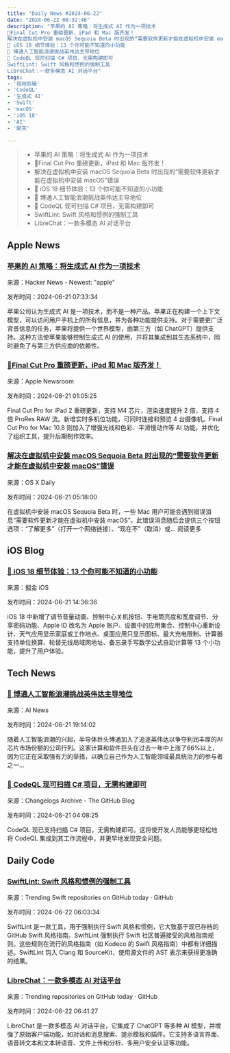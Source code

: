 ```yaml
---
title: "Daily News #2024-06-22"
date: "2024-06-22 08:32:46"
description: "苹果的 AI 策略：将生成式 AI 作为一项技术
🌟Final Cut Pro 重磅更新，iPad 和 Mac 版齐发！
解决在虚拟机中安装 macOS Sequoia Beta 时出现的“需要软件更新才能在虚拟机中安装 macOS”错误
🎉 iOS 18 细节体验：13 个你可能不知道的小功能
🌟 博通人工智能浪潮挑战英伟达主导地位
🎉 CodeQL 现可扫描 C# 项目，无需构建即可
SwiftLint: Swift 风格和惯例的强制工具
LibreChat：一款多模态 AI 对话平台"
tags: 
- '视频剪辑'
- 'CodeQL'
- '生成式 AI'
- 'Swift'
- 'macOS'
- 'iOS 18'
- 'AI'
- '聊天'

---
```


> - 苹果的 AI 策略：将生成式 AI 作为一项技术
> - 🌟Final Cut Pro 重磅更新，iPad 和 Mac 版齐发！
> - 解决在虚拟机中安装 macOS Sequoia Beta 时出现的“需要软件更新才能在虚拟机中安装 macOS”错误
> - 🎉 iOS 18 细节体验：13 个你可能不知道的小功能
> - 🌟 博通人工智能浪潮挑战英伟达主导地位
> - 🎉 CodeQL 现可扫描 C# 项目，无需构建即可
> - SwiftLint: Swift 风格和惯例的强制工具
> - LibreChat：一款多模态 AI 对话平台

## Apple News

### [苹果的 AI 策略：将生成式 AI 作为一项技术](https://www.ben-evans.com/benedictevans/2024/06/20/apple-intelligence)

来源：Hacker News - Newest: "apple"

发布时间：2024-06-21 07:33:34

苹果公司认为生成式 AI 是一项技术，而不是一种产品。苹果正在构建一个上下文模型，可以访问用户手机上的所有信息，并为各种功能提供支持。对于需要更广泛背景信息的任务，苹果将提供一个世界模型，由第三方（如 ChatGPT）提供支持。这种方法使苹果能够控制生成式 AI 的使用，并将其集成到其生态系统中，同时避免了与第三方供应商的依赖性。

### [🌟Final Cut Pro 重磅更新，iPad 和 Mac 版齐发！](https://www.apple.com/newsroom/2024/06/new-versions-of-final-cut-pro-for-ipad-and-mac-available-today/)

来源：Apple Newsroom

发布时间：2024-06-21 01:05:25

Final Cut Pro for iPad 2 重磅更新，支持 M4 芯片，渲染速度提升 2 倍，支持 4 倍 ProRes RAW 流。新增实时多机位功能，可同时连接和预览 4 台摄像机。Final Cut Pro for Mac 10.8 则加入了增强光线和色彩、平滑慢动作等 AI 功能，并优化了组织工具，提升后期制作效率。

### [解决在虚拟机中安装 macOS Sequoia Beta 时出现的“需要软件更新才能在虚拟机中安装 macOS”错误](https://osxdaily.com/2024/06/20/fix-a-software-update-is-required-to-install-macos-in-a-virtual-machine-error-on-mac/)

来源：OS X Daily

发布时间：2024-06-21 05:18:00

在虚拟机中安装 macOS Sequoia Beta 时，一些 Mac 用户可能会遇到错误消息“需要软件更新才能在虚拟机中安装 macOS”。此错误消息随后会提供三个按钮选项：“了解更多”（打开一个网络链接）、“现在不”（取消）或... 阅读更多

## iOS Blog

### [🎉 iOS 18 细节体验：13 个你可能不知道的小功能](https://juejin.cn/post/7382480523846434827)

来源：掘金 iOS

发布时间：2024-06-21 14:36:36

iOS 18 中新增了调节音量动画、控制中心关机按钮、手电筒亮度和宽度调节、分享密码功能、Apple ID 改名为 Apple 账户、设置中的应用集合、控制中心重新设计、天气应用显示家庭或工作地点、桌面应用只显示图标、最大充电限制、计算器支持单位换算、轮替无线局域网地址、备忘录手写数学公式自动计算等 13 个小功能，提升了用户体验。

## Tech News

### [🌟 博通人工智能浪潮挑战英伟达主导地位](https://www.artificialintelligence-news.com/2024/06/21/broadcom-ai-surge-challenges-nvidia-dominance/)

来源：AI News

发布时间：2024-06-21 19:14:02

随着人工智能浪潮的兴起，半导体巨头博通加入了追逐英伟达以争夺利润丰厚的AI芯片市场份额的公司行列。这家计算和软件巨头在过去一年中上涨了66%以上，因为它正在采取强有力的举措，以确立自己作为人工智能领域最具统治力的参与者之一...

### [🎉 CodeQL 现可扫描 C# 项目，无需构建即可](https://github.blog/changelog/2024-06-20-codeql-can-scan-c-projects-without-requiring-working-builds-public-beta)

来源：Changelogs Archive - The GitHub Blog

发布时间：2024-06-21 04:08:25

CodeQL 现已支持扫描 C# 项目，无需构建即可。这将使开发人员能够更轻松地将 CodeQL 集成到其工作流程中，并更早地发现安全问题。

## Daily Code

### [SwiftLint: Swift 风格和惯例的强制工具](https://github.com/realm/SwiftLint)

来源：Trending Swift repositories on GitHub today · GitHub

发布时间：2024-06-22 06:03:34

SwiftLint 是一款工具，用于强制执行 Swift 风格和惯例，它大致基于现已存档的 GitHub Swift 风格指南。SwiftLint 强制执行 Swift 社区普遍接受的风格指南规则。这些规则在流行的风格指南（如 Kodeco 的 Swift 风格指南）中都有详细描述。SwiftLint 钩入 Clang 和 SourceKit，使用源文件的 AST 表示来获得更准确的结果。

### [LibreChat：一款多模态 AI 对话平台](https://github.com/danny-avila/LibreChat)

来源：Trending repositories on GitHub today · GitHub

发布时间：2024-06-22 06:41:27

LibreChat 是一款多模态 AI 对话平台，它集成了 ChatGPT 等多种 AI 模型，并增强了原始客户端功能，如对话和消息搜索、提示模板和插件。它支持多语言界面、语音转文本和文本转语音、文件上传和分析、多用户安全认证等功能。
